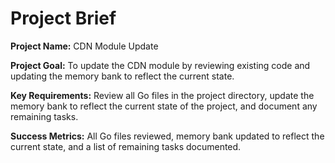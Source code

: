 # Project Brief

**Project Name:** CDN Module Update

**Project Goal:** To update the CDN module by reviewing existing code and updating the memory bank to reflect the current state.

**Key Requirements:**  Review all Go files in the project directory, update the memory bank to reflect the current state of the project, and document any remaining tasks.

**Success Metrics:**  All Go files reviewed, memory bank updated to reflect the current state, and a list of remaining tasks documented.
